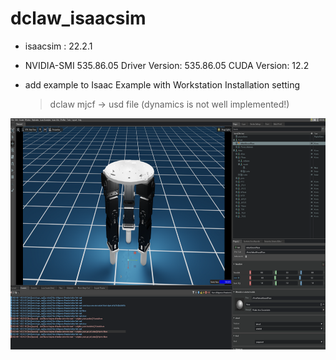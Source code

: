 # dclaw_isaacsim

- isaacsim : 22.2.1
- NVIDIA-SMI 535.86.05              Driver Version: 535.86.05    CUDA Version: 12.2
  
- add example to Isaac Example with Workstation Installation setting
  > dclaw mjcf -> usd file (dynamics is not well implemented!)
<img src="/dclaw_isaacsim.png"  width="700" height="370">

  
  
  

